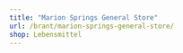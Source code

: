 ```yaml
---
title: "Marion Springs General Store"
url: /brant/marion-springs-general-store/
shop: Lebensmittel
---
```

